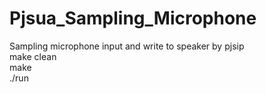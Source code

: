 # Pjsua_Sampling_Microphone

Sampling microphone input and write to speaker by pjsip</br>
make clean</br>
make</br>
./run

